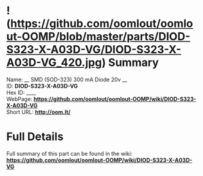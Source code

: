 
!(https://github.com/oomlout/oomlout-OOMP/blob/master/parts/DIOD-S323-X-A03D-VG/DIOD-S323-X-A03D-VG_420.jpg)
Summary
=================
  
Name: __ SMD (SOD-323) 300 mA Diode 20v __    
ID: __DIOD-S323-X-A03D-VG__   
Hex ID: ____   
WebPage: __https://github.com/oomlout/oomlout-OOMP/wiki/DIOD-S323-X-A03D-VG__   
Short URL: __http://oom.lt/__   

Full Details
==========================
Full summary of this part can be found in the wiki:   
__https://github.com/oomlout/oomlout-OOMP/wiki/DIOD-S323-X-A03D-VG__    

